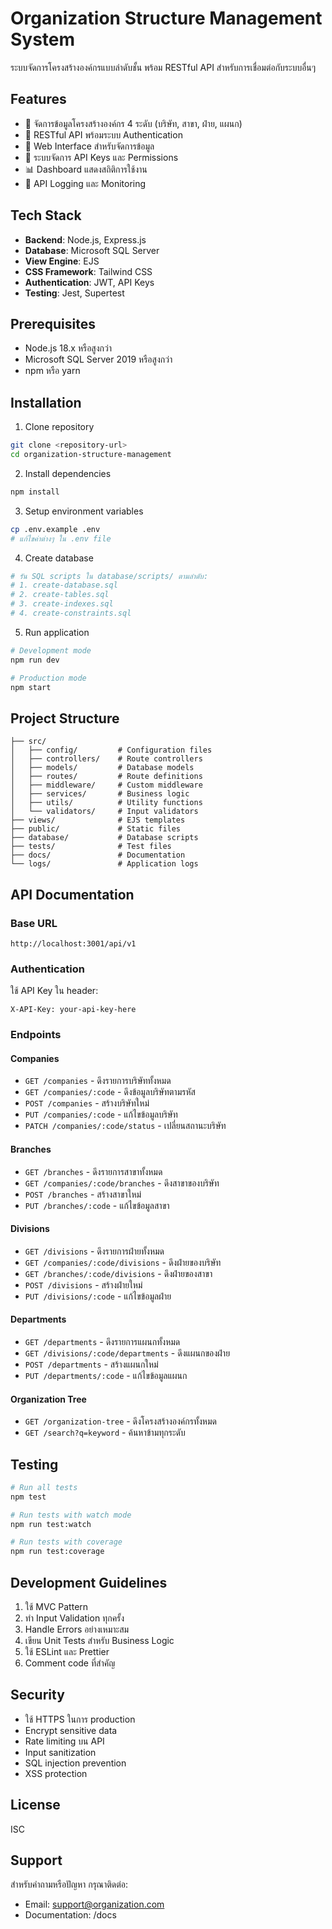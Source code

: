 # Organization Structure Management System

ระบบจัดการโครงสร้างองค์กรแบบลำดับชั้น พร้อม RESTful API สำหรับการเชื่อมต่อกับระบบอื่นๆ

## Features

- 🏢 จัดการข้อมูลโครงสร้างองค์กร 4 ระดับ (บริษัท, สาขา, ฝ่าย, แผนก)
- 🔌 RESTful API พร้อมระบบ Authentication
- 🎨 Web Interface สำหรับจัดการข้อมูล
- 🔐 ระบบจัดการ API Keys และ Permissions
- 📊 Dashboard แสดงสถิติการใช้งาน
- 📝 API Logging และ Monitoring

## Tech Stack

- **Backend**: Node.js, Express.js
- **Database**: Microsoft SQL Server
- **View Engine**: EJS
- **CSS Framework**: Tailwind CSS
- **Authentication**: JWT, API Keys
- **Testing**: Jest, Supertest

## Prerequisites

- Node.js 18.x หรือสูงกว่า
- Microsoft SQL Server 2019 หรือสูงกว่า
- npm หรือ yarn

## Installation

1. Clone repository
```bash
git clone <repository-url>
cd organization-structure-management
```

2. Install dependencies
```bash
npm install
```

3. Setup environment variables
```bash
cp .env.example .env
# แก้ไขค่าต่างๆ ใน .env file
```

4. Create database
```bash
# รัน SQL scripts ใน database/scripts/ ตามลำดับ:
# 1. create-database.sql
# 2. create-tables.sql
# 3. create-indexes.sql
# 4. create-constraints.sql
```

5. Run application
```bash
# Development mode
npm run dev

# Production mode
npm start
```

## Project Structure

```
├── src/
│   ├── config/         # Configuration files
│   ├── controllers/    # Route controllers
│   ├── models/         # Database models
│   ├── routes/         # Route definitions
│   ├── middleware/     # Custom middleware
│   ├── services/       # Business logic
│   ├── utils/          # Utility functions
│   └── validators/     # Input validators
├── views/              # EJS templates
├── public/             # Static files
├── database/           # Database scripts
├── tests/              # Test files
├── docs/               # Documentation
└── logs/               # Application logs
```

## API Documentation

### Base URL
```
http://localhost:3001/api/v1
```

### Authentication
ใช้ API Key ใน header:
```
X-API-Key: your-api-key-here
```

### Endpoints

#### Companies
- `GET /companies` - ดึงรายการบริษัททั้งหมด
- `GET /companies/:code` - ดึงข้อมูลบริษัทตามรหัส
- `POST /companies` - สร้างบริษัทใหม่
- `PUT /companies/:code` - แก้ไขข้อมูลบริษัท
- `PATCH /companies/:code/status` - เปลี่ยนสถานะบริษัท

#### Branches
- `GET /branches` - ดึงรายการสาขาทั้งหมด
- `GET /companies/:code/branches` - ดึงสาขาของบริษัท
- `POST /branches` - สร้างสาขาใหม่
- `PUT /branches/:code` - แก้ไขข้อมูลสาขา

#### Divisions
- `GET /divisions` - ดึงรายการฝ่ายทั้งหมด
- `GET /companies/:code/divisions` - ดึงฝ่ายของบริษัท
- `GET /branches/:code/divisions` - ดึงฝ่ายของสาขา
- `POST /divisions` - สร้างฝ่ายใหม่
- `PUT /divisions/:code` - แก้ไขข้อมูลฝ่าย

#### Departments
- `GET /departments` - ดึงรายการแผนกทั้งหมด
- `GET /divisions/:code/departments` - ดึงแผนกของฝ่าย
- `POST /departments` - สร้างแผนกใหม่
- `PUT /departments/:code` - แก้ไขข้อมูลแผนก

#### Organization Tree
- `GET /organization-tree` - ดึงโครงสร้างองค์กรทั้งหมด
- `GET /search?q=keyword` - ค้นหาข้ามทุกระดับ

## Testing

```bash
# Run all tests
npm test

# Run tests with watch mode
npm run test:watch

# Run tests with coverage
npm run test:coverage
```

## Development Guidelines

1. ใช้ MVC Pattern
2. ทำ Input Validation ทุกครั้ง
3. Handle Errors อย่างเหมาะสม
4. เขียน Unit Tests สำหรับ Business Logic
5. ใช้ ESLint และ Prettier
6. Comment code ที่สำคัญ

## Security

- ใช้ HTTPS ในการ production
- Encrypt sensitive data
- Rate limiting บน API
- Input sanitization
- SQL injection prevention
- XSS protection

## License

ISC

## Support

สำหรับคำถามหรือปัญหา กรุณาติดต่อ:
- Email: support@organization.com
- Documentation: /docs